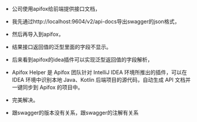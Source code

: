 -  公司使用apifox给前端提供接口文档，
-  我先通过http://localhost:9604/v2/api-docs导出swagger的json格式，
-  然后再导入到apifox，
-  结果接口返回值的泛型里面的字段不显示。
-  后来看到apifox的idea插件可以实现泛型返回值的字段解析，
-  Apifox Helper 是 Apifox 团队针对 IntelliJ IDEA 环境所推出的插件，可以在 IDEA 环境中识别本地 Java、Kotlin 后端项目的源代码，自动生成 API 文档并一键同步到 Apifox 的项目中。
-  完美解决。

-   跟swagger的版本没有关系，跟swagger的注解有关系